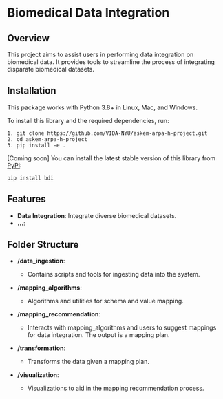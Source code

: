 # Biomedical Data Integration 

## Overview
This project aims to assist users in performing data integration on biomedical data. It provides tools to streamline the process of integrating disparate biomedical datasets.

## Installation
This package works with Python 3.8+ in Linux, Mac, and Windows.

To install this library and the required dependencies, run:

```
1. git clone https://github.com/VIDA-NYU/askem-arpa-h-project.git
2. cd askem-arpa-h-project
3. pip install -e .
```

[Coming soon] You can install the latest stable version of this library from [PyPI](#):

```
pip install bdi
```

## Features
- **Data Integration**: Integrate diverse biomedical datasets.
- **...**:

## Folder Structure

- **/data_ingestion**:
  - Contains scripts and tools for ingesting data into the system.

- **/mapping_algorithms**:
  - Algorithms and utilities for schema and value mapping.

- **/mapping_recommendation**:
  - Interacts with mapping_algorithms and users to suggest mappings for data integration. The output is a mapping plan.

- **/transformation**:
  - Transforms the data given a mapping plan.

- **/visualization**:
  - Visualizations to aid in the mapping recommendation process.

